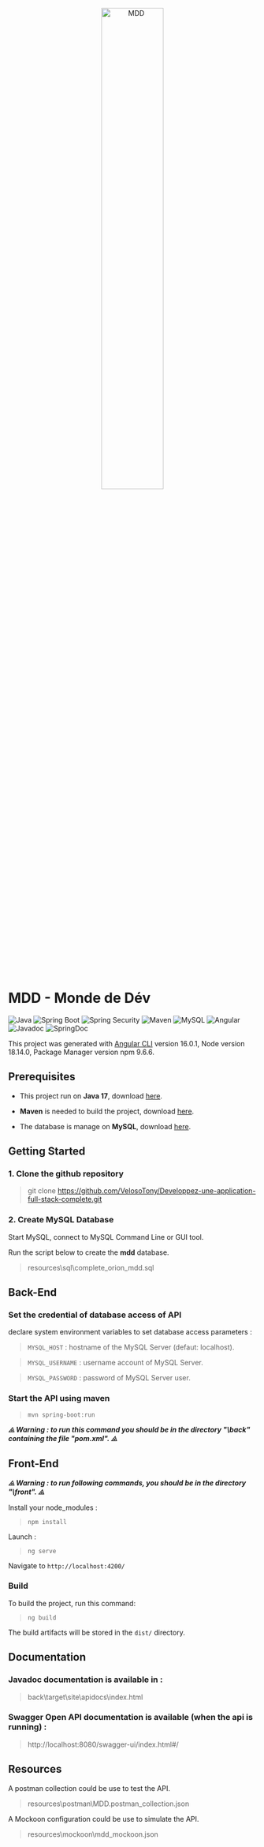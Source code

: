 <p align="center">
  <img src="front\src\assets\logo_p6.png" title="MDD" width="50%" height="50%">
</p>

# MDD - Monde de Dév

![Java](https://img.shields.io/badge/Java-17.0.6-red) ![Spring Boot](https://img.shields.io/badge/Spring%20Boot-3.0.7-green) ![Spring Security](https://img.shields.io/badge/Spring-Security-darkgreen) ![Maven](https://img.shields.io/badge/Apache%20Maven-3.8.7-blueviolet) ![MySQL](https://img.shields.io/badge/MySQL-8.0.x-orange) ![Angular](https://img.shields.io/badge/Angular-16.0.1-red) ![Javadoc](https://img.shields.io/badge/Javadoc-3.5.0-red) ![SpringDoc](https://img.shields.io/badge/SpringDoc-2.1.0-green)

This project was generated with [Angular CLI](https://github.com/angular/angular-cli) version 16.0.1, Node version 18.14.0, Package Manager version npm 9.6.6.

## Prerequisites

- This project run on **Java 17**, download [here](https://www.oracle.com/fr/java/technologies/downloads/).

- **Maven** is needed to build the project, download [here](https://maven.apache.org/download.cgi).

- The database is manage on **MySQL**, download [here](https://dev.mysql.com/downloads/installer/).

## Getting Started

### 1. Clone the github repository

> git clone https://github.com/VelosoTony/Developpez-une-application-full-stack-complete.git

### 2. Create MySQL Database

Start MySQL, connect to MySQL Command Line or GUI tool.

Run the script below to create the **mdd** database.

> resources\sql\complete_orion_mdd.sql

## Back-End

### Set the credential of database access of API

declare system environment variables to set database access parameters :

> `MYSQL_HOST` : hostname of the MySQL Server (defaut: localhost).

> `MYSQL_USERNAME` : username account of MySQL Server.

> `MYSQL_PASSWORD` : password of MySQL Server user.

### Start the API using maven

> `mvn spring-boot:run`

_**&tritime; Warning : to run this command you should be in the directory "\back" containing the file "pom.xml". &tritime;**_

## Front-End

_**&tritime; Warning : to run following commands, you should be in the directory "\front". &tritime;**_

Install your node_modules :

> `npm install`

Launch :

> `ng serve`

Navigate to `http://localhost:4200/`

### Build

To build the project, run this command:

> `ng build`

The build artifacts will be stored in the `dist/` directory.

## Documentation

### Javadoc documentation is available in :

> back\target\site\apidocs\index.html

### Swagger Open API documentation is available (when the api is running) :

> http://localhost:8080/swagger-ui/index.html#/

## Resources

A postman collection could be use to test the API.

> resources\postman\MDD.postman_collection.json

A Mockoon configuration could be use to simulate the API.

> resources\mockoon\mdd_mockoon.json
